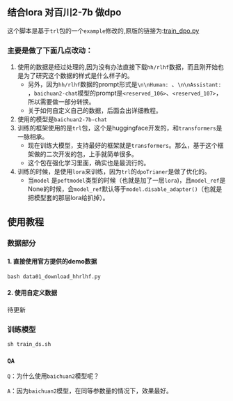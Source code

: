 ## 结合lora 对百川2-7b 做dpo
这个脚本是基于`trl`包的一个`example`修改的,原版的链接为:[train_dpo.py](https://github.com/huggingface/trl/blob/cbc6c9bb3ebe810efeb34883806169ed7ce338a4/examples/scripts/dpo.py)


### 主要是做了下面几点改动：
1. 使用的数据是经过处理的,因为没有办法直接下载`hh/rlhf`数据，而且刚开始也是为了研究这个数据的样式是什么样子的。
   - 另外，因为`hh/rlhf`数据的prompt形式是`\n\nHuman: `、`\n\nAssistant: `，`baichuan2-chat`模型的prompt是`<reserved_106>`、`<reserved_107>`，所以需要做一部分转换。
   - 关于如何自定义自己的数据，后面会出详细教程。
2. 使用的模型是`baichuan2-7b-chat`
3. 训练的框架使用的是`trl`包，这个是huggingface开发的，和`transformers`是一脉相承。
   - 现在训练大模型，支持最好的框架就是`transformers`。那么，基于这个框架做的二次开发的包，上手就简单很多。
   - 这个包在强化学习里面，确实也是最流行的。
4. 训练的时候，是使用`lora`来训练，因为`trl`的`dpoTrianer`是做了优化的。
   - 当`model` 是`peftmodel`类型的时候（也就是加了一层`lora`)，且`model_ref`是None的时候，会`model_ref`默认等于`model.disable_adapter()`（也就是把模型套的那层lora给扒掉）。
   

## 使用教程

### 数据部分

#### 1. 直接使用官方提供的demo数据

```shell
bash data01_download_hhrlhf.py

```

#### 2. 使用自定义数据

待更新

### 训练模型

```shell
sh train_ds.sh

```



### `QA`
`Q`：为什么使用`baichuan2`模型呢？

`A`：因为`baichuan2`模型，在同等参数量的情况下，效果最好。
